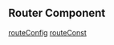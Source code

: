 ## Router Component

[routeConfig](./config/routeConfig.tsx)
[routeConst](/src/Shared/const/router.ts)